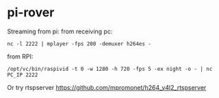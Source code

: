 pi-rover
========

Streaming from pi:
from receiving pc:
```
nc -l 2222 | mplayer -fps 200 -demuxer h264es -
```
from RPI:
```
/opt/vc/bin/raspivid -t 0 -w 1280 -h 720 -fps 5 -ex night -o - | nc PC_IP 2222
```
Or try rtspserver https://github.com/mpromonet/h264_v4l2_rtspserver
